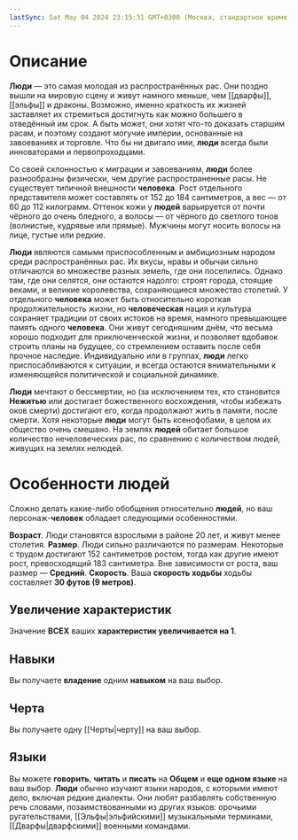 ```yaml
---
lastSync: Sat May 04 2024 23:15:31 GMT+0300 (Москва, стандартное время)
---
```

# Описание

**Люди** — это самая молодая из распространённых рас. Они поздно вышли на мировую сцену и живут намного меньше, чем [[дварфы]], [[эльфы]] и драконы. Возможно, именно краткость их жизней заставляет их стремиться достигнуть как можно большего в отведённый им срок. А быть может, они хотят что-то доказать старшим расам, и поэтому создают могучие империи, основанные на завоеваниях и торговле. Что бы ни двигало ими, **люди** всегда были инноваторами и первопроходцами.

Со своей склонностью к миграции и завоеваниям, **люди** более разнообразны физически, чем другие распространенные расы. Не существует типичной внешности **человека**. Рост отдельного представителя может составлять от 152 до 184 сантиметров, а вес — от 60 до 112 килограмм. Оттенок кожи у **людей** варьируется от почти чёрного до очень бледного, а волосы — от чёрного до светлого тонов (волнистые, кудрявые или прямые). Мужчины могут носить волосы на лице, густые или редкие.

**Люди** являются самыми приспособленным и амбициозным народом среди распространённых рас. Их вкусы, нравы и обычаи сильно отличаются во множестве разных земель, где они поселились. Однако там, где они селятся, они остаются надолго: строят города, стоящие веками, и великие королевства, сохраняющиеся множество столетий. У отдельного **человека** может быть относительно короткая продолжительность жизни, но **человеческая** нация и культура сохраняет традиции от своих истоков на время, намного превышающее память одного **человека**. Они живут сегодняшним днём, что весьма хорошо подходит для приключенческой жизни, и позволяет вдобавок строить планы на будущее, со стремлением оставить после себя прочное наследие. Индивидуально или в группах, **люди** легко приспосабливаются к ситуации, и всегда остаются внимательными к изменяющейся политической и социальной динамике.

**Люди** мечтают о бессмертии, но (за исключением тех, кто становится **Нежитью** или достигает божественного восхождения, чтобы избежать оков смерти) достигают его, когда продолжают жить в памяти, после смерти. Хотя некоторые **люди** могут быть ксенофобами, в целом их общество очень смешано. На землях **людей** обитает большое количество нечеловеческих рас, по сравнению с количеством людей, живущих на землях нелюдей.

# Особенности людей

Сложно делать какие-либо обобщения относительно **людей**, но ваш персонаж-**человек** обладает следующими особенностями.

**Возраст**. Люди становятся взрослыми в районе 20 лет, и живут менее столетия.
**Размер**. Люди сильно различаются по размерам. Некоторые с трудом достигают 152 сантиметров ростом, тогда как другие имеют рост, превосходящий 183 сантиметра. Вне зависимости от роста, ваш размер — **Средний**.
**Скорость**. Ваша **скорость ходьбы** ходьбы составляет **30 футов (9 метров)**.

## Увеличение характеристик

Значение **ВСЕХ** ваших **характеристик увеличивается на 1**.

## Навыки

Вы получаете **владение** одним **навыком** на ваш выбор.

## Черта

Вы получаете одну [[Черты|черту]] на ваш выбор.

## Языки

Вы можете **говорить**, **читать** и **писать** на **Общем** и **еще одном языке** на ваш выбор. **Люди** обычно изучают языки народов, с которыми имеют дело, включая редкие диалекты. Они любят разбавлять собственную речь словами, позаимствованными из других языков: орочьими ругательствами, [[Эльфы|эльфийскими]] музыкальными терминами, [[Дварфы|дварфскими]] военными командами.